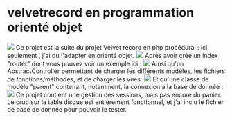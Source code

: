 # velvetrecord en programmation orienté objet 
<img src="https://zupimages.net/up/21/28/uce2.jpg">
Ce projet est la suite du projet Velvet record en php procédural : ici, seulement , j'ai du l'adapter en orienté objet.
<img src="https://zupimages.net/up/21/28/3uzh.jpg">
Après avoir créé un index "router" dont vous pouvez voir un exemple ici :
<img src="https://zupimages.net/up/21/28/k93f.jpg">
Ainsi qu'un AbstractController permettant de charger les différents modèles, les fichiers de fonctions/méthodes, et de charger les vues:
<img src="https://zupimages.net/up/21/28/h4dp.jpg">
Et qu'une classe de modèle "parent" contenant, notamment, la connexion à la base de donnée :
<img src="https://zupimages.net/up/21/28/4bw8.jpg" >
Ce projet contient une gestion des sessions, mais pas encore du panier. 
Le crud sur la table disque est entièrement fonctionnel, et j'ai inclu le fichier de base de donnée pour pouvoir le tester.
